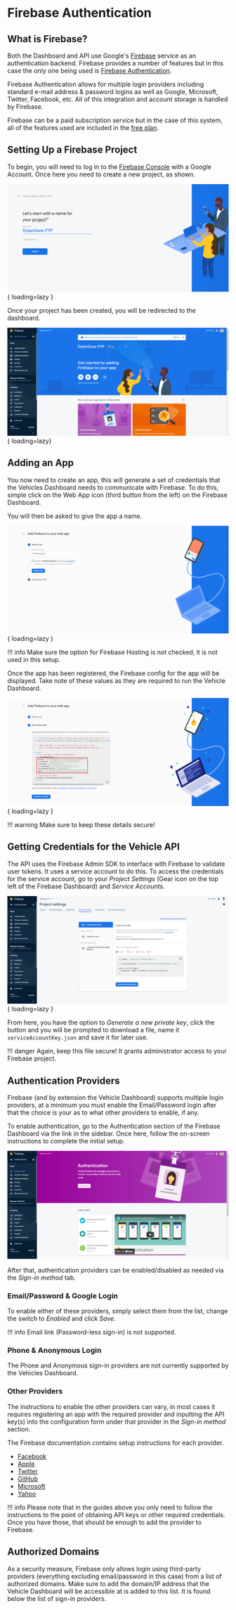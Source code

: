 # Firebase Authentication

## What is Firebase?

Both the Dashboard and API use Google's [Firebase](https://firebase.google.com/) service as an authentication backend. Firebase provides a number of features but in this case the only one being used is [Firebase Authentication](https://firebase.google.com/products/auth).

Firebase Authentication allows for multiple login providers including standard e-mail address & password logins as well as Google, Microsoft, Twitter, Facebook, etc. All of this integration and account storage is handled by Firebase.

Firebase can be a paid subscription service but in the case of this system, all of the features used are included in the [free plan](https://firebase.google.com/pricing).

## Setting Up a Firebase Project

To begin, you will need to log in to the [Firebase Console](https://console.firebase.google.com/) with a Google Account. Once here you need to create a new project, as shown.

![New project page](../img/firebase/create-project-page.png){ loading=lazy }

Once your project has been created, you will be redirected to the dashboard.

![Firebase Dashboard](../img/firebase/dashboard-new.png){ loading=lazy}

## Adding an App

You now need to create an app, this will generate a set of credentials that the Vehicles Dashboard needs to communicate with Firebase. To do this, simple click on the Web App icon (third button from the left) on the Firebase Dashboard.

You will then be asked to give the app a name.

![Register a new Firebase app](../img/firebase/register-app.png){ loading=lazy }

<!-- prettier-ignore -->
!!! info
    Make sure the option for Firebase Hosting is not checked, it is not used in this setup.

Once the app has been registered, the Firebase config for the app will be displayed. Take note of these values as they are required to run the Vehicle Dashboard.

![Firebase app credentials](../img/firebase/app-credentials.png){ loading=lazy }

<!-- prettier-ignore -->
!!! warning
    Make sure to keep these details secure!

## Getting Credentials for the Vehicle API

The API uses the Firebase Admin SDK to interface with Firebase to validate user tokens. It uses a service account to do this. To access the credentials for the service account, go to your _Project Settings_ (Gear icon on the top left of the Firebase Dashboard) and _Service Accounts_.

![Service accounts page](../img/firebase/service-accounts.png){ loading=lazy }

From here, you have the option to _Generate a new private key_, click the button and you will be prompted to download a file, name it `serviceAccountKey.json` and save it for later use.

<!-- prettier-ignore -->
!!! danger
    Again, keep this file secure! It grants administrator access to your Firebase project.

## Authentication Providers

Firebase (and by extension the Vehicle Dashboard) supports multiple login providers, at a minimum you must enable the Email/Password login after that the choice is your as to what other providers to enable, if any.

To enable authentication, go to the Authentication section of the Firebase Dashboard via the link in the sidebar. Once here, follow the on-screen instructions to complete the initial setup.

![Authentication initial setup](../img/firebase/authentication-initial.png)

After that, authentication providers can be enabled/disabled as needed via the _Sign-in method_ tab.

### Email/Password & Google Login

To enable either of these providers, simply select them from the list, change the switch to _Enabled_ and click _Save_.

<!-- prettier-ignore -->
!!! info
    Email link (Password-less sign-in) is not supported.

### Phone & Anonymous Login

The Phone and Anonymous sign-in providers are not currently supported by the Vehicles Dashboard.

### Other Providers

The instructions to enable the other providers can vary, in most cases it requires registering an app with the required provider and inputting the API key(s) into the configuration form under that provider in the _Sign-in method_ section.

The Firebase documentation contains setup instructions for each provider.

- [Facebook](https://firebase.google.com/docs/auth/web/facebook-login)
- [Apple](https://firebase.google.com/docs/auth/web/apple)
- [Twitter](https://firebase.google.com/docs/auth/web/twitter-login)
- [GitHub](https://firebase.google.com/docs/auth/web/github-auth)
- [Microsoft](https://firebase.google.com/docs/auth/web/microsoft-oauth)
- [Yahoo](https://firebase.google.com/docs/auth/web/yahoo-oauth)

<!-- prettier-ignore -->
!!! info
    Please note that in the guides above you only need to follow the instructions to the point of obtaining API keys or other required credentials. Once you have those, that should be enough to add the provider to Firebase.

## Authorized Domains

As a security measure, Firebase only allows login using third-party providers (everything excluding email/password in this case) from a list of authorized domains. Make sure to add the domain/IP address that the Vehicle Dashboard will be accessible at is added to this list. It is found below the list of sign-in providers.
